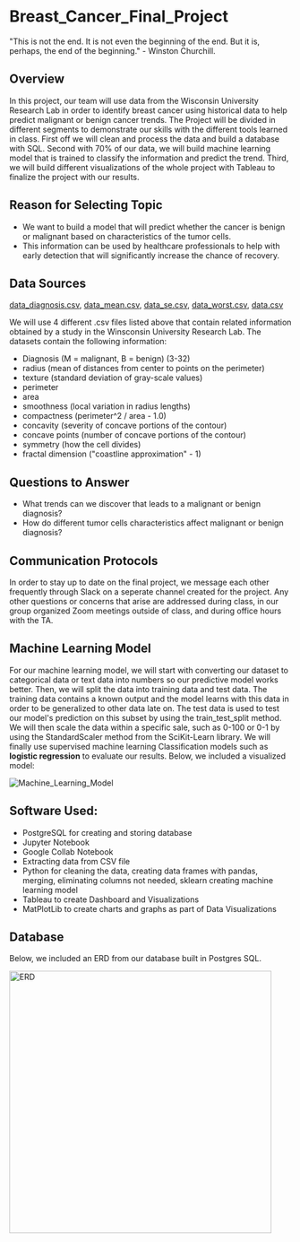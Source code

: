 # Breast_Cancer_Final_Project

"This is not the end. It is not even the beginning of the end. But it is, perhaps, the end of the beginning." - Winston Churchill.

## Overview
In this project, our team will use data from the Wisconsin University Research Lab in order to identify breast cancer using historical data to help predict malignant or benign cancer trends. The Project will be divided in different segments to demonstrate our skills with the different tools learned in class. First off we will clean and process the data and build a database with SQL. Second with 70% of our data, we will build machine learning model that is trained to classify the information and predict the trend. Third, we will build different visualizations of the whole project with Tableau to finalize the project with our results.

## Reason for Selecting Topic
* We want to build a model that will predict whether the cancer is benign or malignant based on characteristics of the tumor cells.
* This information can be used by healthcare professionals to help with early detection that will significantly increase the chance of recovery.

## Data Sources
[data_diagnosis.csv](https://github.com/merein01/Breast_Cancer_Final_Project/files/9648862/data_diagnosis.csv),
[data_mean.csv](https://github.com/merein01/Breast_Cancer_Final_Project/files/9648863/data_mean.csv),
[data_se.csv](https://github.com/merein01/Breast_Cancer_Final_Project/files/9648864/data_se.csv),
[data_worst.csv](https://github.com/merein01/Breast_Cancer_Final_Project/files/9648866/data_worst.csv),
[data.csv](https://github.com/merein01/Breast_Cancer_Final_Project/files/9648867/data.csv)

We will use 4 different .csv files listed above that contain related information obtained by a study in the Winsconsin University Research Lab. The datasets contain the following information:
* Diagnosis (M = malignant, B = benign) (3-32)
* radius (mean of distances from center to points on the perimeter)
* texture (standard deviation of gray-scale values)
* perimeter
* area
* smoothness (local variation in radius lengths)
* compactness (perimeter^2 / area - 1.0)
* concavity (severity of concave portions of the contour)
* concave points (number of concave portions of the contour)
* symmetry (how the cell divides)
* fractal dimension ("coastline approximation" - 1)

## Questions to Answer
* What trends can we discover that leads to a malignant or benign diagnosis?
* How do different tumor cells characteristics affect malignant or benign diagnosis?

## Communication Protocols 
In order to stay up to date on the final project, we message each other frequently through Slack on a seperate channel created for the project. Any other questions or concerns that arise are addressed during class, in our group organized Zoom meetings outside of class, and during office hours with the TA. 

## Machine Learning Model
For our machine learning model, we will start with converting our dataset to categorical data or text data into numbers so our predictive model works better. Then, we will split the data into training data and test data. The training data contains a known output and the model learns with this data in order to be generalized to other data late on. The test data is used to test our model's prediction on this subset by using the train_test_split method. We will then scale the data within a specific sale, such as 0-100 or 0-1 by using the StandardScaler method from the SciKit-Learn library. We will finally use supervised machine learning Classification models such as **logistic regression** to evaluate our results. 
Below, we included a visualized model: 

![Machine_Learning_Model](https://user-images.githubusercontent.com/105119376/192317658-fe9da560-8450-47a9-9639-751520005fb0.png)

## Software Used:
* PostgreSQL for creating and storing database
* Jupyter Notebook
* Google Collab Notebook
* Extracting data from CSV file
* Python for cleaning the data, creating data frames with pandas, merging, eliminating columns not needed, sklearn creating machine learning model
* Tableau to create Dashboard and Visualizations
* MatPlotLib to create charts and graphs as part of Data Visualizations

## Database
Below, we included an ERD from our database built in Postgres SQL. 

<img width="468" alt="ERD" src="https://user-images.githubusercontent.com/105119376/192317208-52e68044-61d0-48bd-a09a-945f07c17ca8.png">
